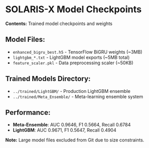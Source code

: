 # SOLARIS-X Model Checkpoints

**Contents:** Trained model checkpoints and weights

## Model Files:
- `enhanced_bigru_best.h5` - TensorFlow BiGRU weights (~3MB)
- `lightgbm_*.txt` - LightGBM model exports (~5MB total)
- `feature_scaler.pkl` - Data preprocessing scaler (~50KB)

## Trained Models Directory:
- `../trained/LightGBM/` - Production LightGBM ensemble
- `../trained/Meta_Ensemble/` - Meta-learning ensemble system

## Performance:
- **Meta-Ensemble**: AUC 0.9646, F1 0.5664, Recall 0.6784
- **LightGBM**: AUC 0.9671, F1 0.5647, Recall 0.4904

**Note:** Large model files excluded from Git due to size constraints.
